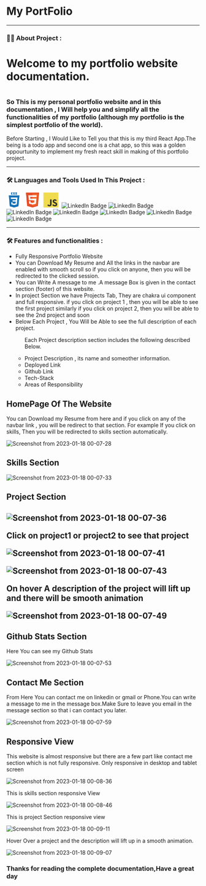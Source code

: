 # My PortFolio

---

### :man_technologist: About Project :
<h1> Welcome to my portfolio website documentation.<h1>
<h3> So This is my personal portfolio website and in this documentation , I Will help you and simplify all the functionalities of my portfolio (although my portfolio is the simplest portfolio of the world).</h3>

<p> Before Starting , I Would Like to Tell you that this is my third React App.The being is a todo app and second one is a chat app, so this was a golden oppourtunity to implement my fresh react skill in making of this portfolio project.</p>

---

### :hammer_and_wrench: Languages and Tools Used In This Project :
<div >
 
 
  <img src="https://github.com/devicons/devicon/blob/master/icons/css3/css3-plain-wordmark.svg"  title="CSS3" alt="CSS" width="40" height="40"/>&nbsp;
  <img src="https://github.com/devicons/devicon/blob/master/icons/html5/html5-original.svg" title="HTML5" alt="HTML" width="40" height="40"/>&nbsp;
  <img src="https://github.com/devicons/devicon/blob/master/icons/javascript/javascript-original.svg" title="JavaScript" alt="JavaScript" width="40" height="40"/>&nbsp;
<img src="https://img.shields.io/badge/React-blue?style=for-the-badge&logo=React&logoColor=white" alt="LinkedIn Badge"/>
<img src="https://img.shields.io/badge/ChakraUI-blue?style=for-the-badge&logo=ChakraUI&logoColor=white" alt="LinkedIn Badge"/>
<img src="https://img.shields.io/badge/ReactBootstrap-black?style=for-the-badge&logo=Bootstrap&logoColor=white" alt="LinkedIn Badge"/>
<img src="https://img.shields.io/badge/ReactScroll-black?style=for-the-badge&logo=ReactScroll&logoColor=white" alt="LinkedIn Badge"/>
<img src="https://img.shields.io/badge/NodeJs-black?style=for-the-badge&logo=Nodejs&logoColor=white" alt="LinkedIn Badge"/>
<img src="https://img.shields.io/badge/MongoDb-black?style=for-the-badge&logo=MongoDb&logoColor=white" alt="LinkedIn Badge"/>
<img src="https://img.shields.io/badge/ExpressJS-black?style=for-the-badge&logo=ExpressJs&logoColor=white" alt="LinkedIn Badge"/>
</div>


---

### :hammer_and_wrench: Features and functionalities :
<div >
<ul>
<li> 
Fully Responsive Portfolio Website
</li>
<li> 
You can Download My Resume and All the links in the navbar are enabled with smooth scroll so if you click on anyone, then you will be redirected to the clicked session.
</li>
<li> 
You can Write A message to me .A message Box is given in the contact section (footer) of this website.

</li>

<li> 
In project Section we have Projects Tab, They are chakra ui component and full responsive. if you click on project 1 , then you will be able to see the first project similarly if you click on project 2, then you will be able to see the 2nd project and soon

</li>
<li> 
Below Each Project , You Will be Able to see the full description of each project.
</li>
<ul>
<p> Each Project description section includes the following described Below.</p>
<li>
Project Description , its name and someother information.
</li>
<li>
Deployed Link
</li>
<li>
Github Link
</li>
<li>
Tech-Stack
</li>
<li>
Areas of Responsibility
</li>
</ul>

</ul> 
 
</div>

<h2> HomePage Of The Website</h2>
<p>You can Download my Resume from here and if you click on any of the navbar link , you will be redirect to that section. For example If you click on skills, Then you will be redirected to skills section automatically.

![Screenshot from 2023-01-18 00-07-28](https://user-images.githubusercontent.com/108891203/212996657-67074560-06d7-4807-9fb9-11f0b24668cd.jpg)

<h2>Skills Section</h2>

![Screenshot from 2023-01-18 00-07-33](https://user-images.githubusercontent.com/108891203/212996727-92fd1e0c-3a50-430e-9825-6cdf817d4a60.jpg)

<h2>Project Section<h2>

![Screenshot from 2023-01-18 00-07-36](https://user-images.githubusercontent.com/108891203/212996805-e8ddf51b-b03e-41a5-a8de-6391d4b8bec5.jpg)

<p> Click on project1 or project2 to see that project</p>

![Screenshot from 2023-01-18 00-07-41](https://user-images.githubusercontent.com/108891203/212996915-5be9f34f-184c-46f4-bb6f-177edc2ccc31.jpg)


![Screenshot from 2023-01-18 00-07-43](https://user-images.githubusercontent.com/108891203/212997026-b6917eb6-3c4a-4478-825d-09ff1ebf9287.jpg)

<p>On hover A description of the project will lift up and there will be smooth animation</p>

![Screenshot from 2023-01-18 00-07-49](https://user-images.githubusercontent.com/108891203/212997066-c588be1d-9c9c-4d42-a44f-b1c4c22ebd67.jpg)

<h2>Github Stats Section</h2>
<p> Here You can see my Github Stats</p>

![Screenshot from 2023-01-18 00-07-53](https://user-images.githubusercontent.com/108891203/212997325-a03bc311-df17-4e4f-841d-03571bc5a41e.jpg)

<h2>Contact Me Section </h2>
<p>From Here You can contact me on linkedin or gmail or Phone.You can write a message to me in the message box.Make Sure to leave you email in the message section so that  i can contact you later.</p>

![Screenshot from 2023-01-18 00-07-59](https://user-images.githubusercontent.com/108891203/212997802-a2d3a091-8c25-43ab-ad2e-7a5feb354596.jpg)

<h2> Responsive View</h2>
<p> This website is almost responsive but there are a few part like contact me section which is not fully responsive. Only responsive in desktop and tablet screen</p>

![Screenshot from 2023-01-18 00-08-36](https://user-images.githubusercontent.com/108891203/212998059-22b47e97-a80e-4084-a029-0b6955def1d7.jpg)

<p>This is skills section responsive View</p>

![Screenshot from 2023-01-18 00-08-46](https://user-images.githubusercontent.com/108891203/212998171-e8c561b9-79a7-47bb-995c-e1341fd4a43b.jpg)

<p>This is project Section responsive view</p>

![Screenshot from 2023-01-18 00-09-11](https://user-images.githubusercontent.com/108891203/212998292-336f18bf-2902-47c5-bb42-addf82ecc24b.jpg)

<p>
Hover Over a project and the description will lift up in a smooth animation.
</p>

![Screenshot from 2023-01-18 00-09-07](https://user-images.githubusercontent.com/108891203/212998462-a69d0394-c34d-418a-8f08-60b9320a7061.jpg)

<h3>Thanks for reading the complete documentation,Have a great day<h3>









